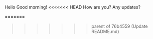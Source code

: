 Hello Good morning!
<<<<<<< HEAD
How are you?
Any updates?

=======
>>>>>>> parent of 76b4559 (Update README.md)
